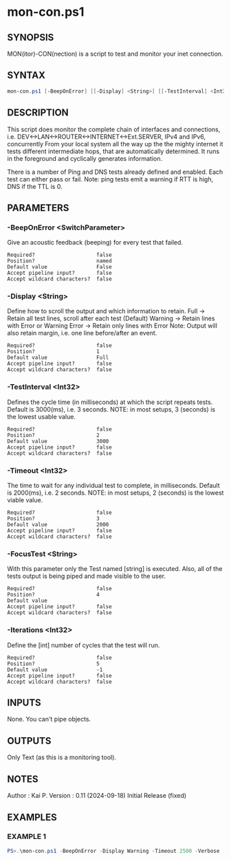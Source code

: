 # mon-con.ps1
## SYNOPSIS
MON(itor)-CON(nection) is a script to test and monitor your inet connection.

## SYNTAX
```powershell
mon-con.ps1 [-BeepOnError] [[-Display] <String>] [[-TestInterval] <Int32>] [[-Timeout] <Int32>] [[-FocusTest] <String>] [[-Iterations] <Int32>] [<CommonParameters>]
```

## DESCRIPTION
This script does monitor the complete chain of interfaces and connections,
i.e. DEV<->LAN<->ROUTER<->INTERNET<->Ext.SERVER, IPv4 and IPv6, concurrently 
From your local system all the way up the the mighty internet it tests
different intermediate hops, that are automatically determined.
It runs in the foreground and cyclically generates information.

There is a number of Ping and DNS tests already defined and enabled.
Each test can either pass or fail. 
Note: ping tests emit a warning if RTT is high, DNS if the TTL is 0.

## PARAMETERS
### -BeepOnError &lt;SwitchParameter&gt;
Give an acoustic feedback (beeping) for every test that failed.
```
Required?                    false
Position?                    named
Default value                False
Accept pipeline input?       false
Accept wildcard characters?  false
```
 
### -Display &lt;String&gt;
Define how to scroll the output and which information to retain.
Full    -> Retain all test lines, scroll after each test (Default)
Warning -> Retain lines with Error or Warning
Error   -> Retain only lines with Error
Note: Output will also retain margin, i.e. one line before/after an event.
```
Required?                    false
Position?                    1
Default value                Full
Accept pipeline input?       false
Accept wildcard characters?  false
```
 
### -TestInterval &lt;Int32&gt;
Defines the cycle time (in milliseconds) at which the script repeats tests.
Default is 3000(ms), i.e. 3 seconds.
NOTE: in most setups, 3 (seconds) is the lowest usable value.
```
Required?                    false
Position?                    2
Default value                3000
Accept pipeline input?       false
Accept wildcard characters?  false
```
 
### -Timeout &lt;Int32&gt;
The time to wait for any individual test to complete, in milliseconds.
Default is 2000(ms), i.e. 2 seconds.
NOTE: in most setups, 2 (seconds) is the lowest viable value.
```
Required?                    false
Position?                    3
Default value                2000
Accept pipeline input?       false
Accept wildcard characters?  false
```
 
### -FocusTest &lt;String&gt;
With this parameter only the Test named [string] is executed.
Also, all of the tests output is being piped and made visible to the user.
```
Required?                    false
Position?                    4
Default value
Accept pipeline input?       false
Accept wildcard characters?  false
```
 
### -Iterations &lt;Int32&gt;
Define the [int] number of cycles that the test will run.
```
Required?                    false
Position?                    5
Default value                -1
Accept pipeline input?       false
Accept wildcard characters?  false
```

## INPUTS
None. You can't pipe objects.

## OUTPUTS
Only Text (as this is a monitoring tool).

## NOTES
Author   : Kai P.
Version  : 0.11 (2024-09-18) Initial Release (fixed)

## EXAMPLES
### EXAMPLE 1
```powershell
PS>.\mon-con.ps1 -BeepOnError -Display Warning -Timeout 2500 -Verbose
```


